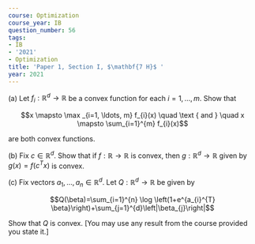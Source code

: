 ```yaml
---
course: Optimization
course_year: IB
question_number: 56
tags:
- IB
- '2021'
- Optimization
title: 'Paper 1, Section I, $\mathbf{7 H}$ '
year: 2021
---
```




(a) Let $f_{i}: \mathbb{R}^{d} \rightarrow \mathbb{R}$ be a convex function for each $i=1, \ldots, m$. Show that

$$x \mapsto \max _{i=1, \ldots, m} f_{i}(x) \quad \text { and } \quad x \mapsto \sum_{i=1}^{m} f_{i}(x)$$

are both convex functions.

(b) Fix $c \in \mathbb{R}^{d}$. Show that if $f: \mathbb{R} \rightarrow \mathbb{R}$ is convex, then $g: \mathbb{R}^{d} \rightarrow \mathbb{R}$ given by $g(x)=f\left(c^{T} x\right)$ is convex.

(c) Fix vectors $a_{1}, \ldots, a_{n} \in \mathbb{R}^{d}$. Let $Q: \mathbb{R}^{d} \rightarrow \mathbb{R}$ be given by

$$Q(\beta)=\sum_{i=1}^{n} \log \left(1+e^{a_{i}^{T} \beta}\right)+\sum_{j=1}^{d}\left|\beta_{j}\right|$$

Show that $Q$ is convex. [You may use any result from the course provided you state it.]